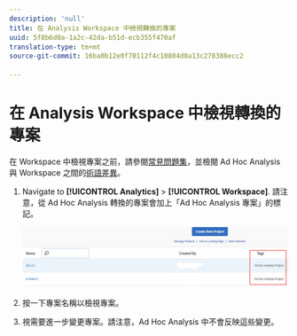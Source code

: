 ```yaml
---
description: 'null'
title: 在 Analysis Workspace 中檢視轉換的專案
uuid: 5f8b6d0a-1a2c-42da-b51d-ecb355f470af
translation-type: tm+mt
source-git-commit: 16ba0b12e0f70112f4c10804d0a13c278388ecc2

---
```



# 在 Analysis Workspace 中檢視轉換的專案

在 Workspace 中檢視專案之前，請參閱[常見問題集](/help/analyze/ad-hoc-analysis/c-aha-project-converter/aha2aw-converter-faq.md#topic_8231595303AD403E9322645A63632D57)，並檢閱 Ad Hoc Analysis 與 Workspace 之間的[術語差異](/help/analyze/ad-hoc-analysis/c-aha-project-converter/aha2aw-converter-faq.md#topic_8231595303AD403E9322645A63632D57)。

1. Navigate to **[!UICONTROL Analytics]** &gt; **[!UICONTROL Workspace]**. 請注意，從 Ad Hoc Analysis 轉換的專案會加上「Ad Hoc Analysis 專案」的標記。

   ![](assets/view_aha_in_aw.png)

1. 按一下專案名稱以檢視專案。
1. 視需要進一步變更專案。請注意，Ad Hoc Analysis 中不會反映這些變更。

